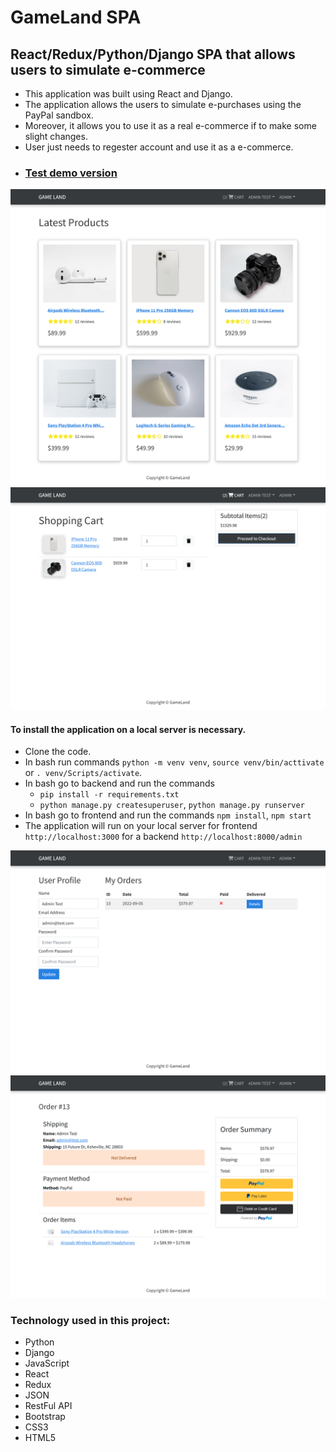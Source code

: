 # GameLand SPA

## React/Redux/Python/Django SPA that allows users to simulate e-commerce

- This application was built using React and Django. 
- The application allows the users to simulate e-purchases using the PayPal sandbox. 
- Moreover, it allows you to use it as a real e-commerce if to make some slight changes. 
- User just needs to regester account and use it as a e-commerce.
- ### [Test demo version](https://ambercity-demo.herokuapp.com/)
<img src="https://raw.githubusercontent.com/Spartak-Belov-Floresku/game_land_spa/main/backend/static/images/first_screen.png">

<img src="https://raw.githubusercontent.com/Spartak-Belov-Floresku/game_land_spa/main/backend/static/images/second_screen.png">

#### To install the application on a local server is necessary.
- Clone the code.
- In bash run commands ```python -m venv venv```, ```source venv/bin/acttivate``` or ```. venv/Scripts/activate```.
- In bash go to backend and run the commands
  - ```pip install -r requirements.txt```
  - ```python manage.py createsuperuser```, ```python manage.py runserver```
- In bash go to frontend and run the commands ```npm install```, ```npm start```
- The application will run on your local server for frontend ```http://localhost:3000``` for a backend  ```http://localhost:8000/admin```

<img src="https://raw.githubusercontent.com/Spartak-Belov-Floresku/game_land_spa/main/backend/static/images/third_screen.png">

<img src="https://raw.githubusercontent.com/Spartak-Belov-Floresku/game_land_spa/main/backend/static/images/fourth_screen.png">

### Technology used in this project:
- Python
- Django
- JavaScript
- React
- Redux
- JSON
- RestFul API
- Bootstrap
- CSS3
- HTML5
